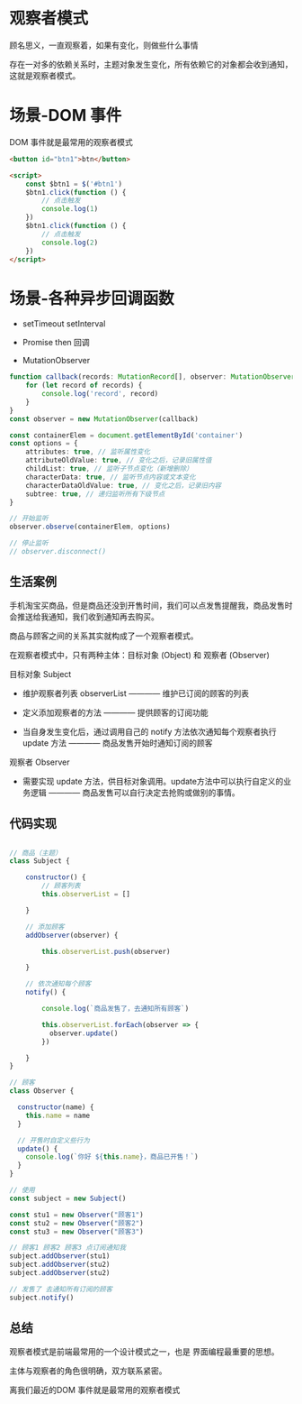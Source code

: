 # 观察者模式

顾名思义，一直观察着，如果有变化，则做些什么事情

存在一对多的依赖关系时，主题对象发生变化，所有依赖它的对象都会收到通知，这就是观察者模式。




# 场景-DOM 事件

DOM 事件就是最常用的观察者模式

```html
<button id="btn1">btn</button>

<script>
    const $btn1 = $('#btn1')
    $btn1.click(function () {
        // 点击触发
        console.log(1)
    })
    $btn1.click(function () {
        // 点击触发
        console.log(2)
    })
</script>
```

# 场景-各种异步回调函数

- setTimeout setInterval

- Promise then 回调

- MutationObserver

```ts
function callback(records: MutationRecord[], observer: MutationObserver) {
    for (let record of records) {
        console.log('record', record)
    }
}
const observer = new MutationObserver(callback)

const containerElem = document.getElementById('container')
const options = {
    attributes: true, // 监听属性变化
    attributeOldValue: true, // 变化之后，记录旧属性值
    childList: true, // 监听子节点变化（新增删除）
    characterData: true, // 监听节点内容或文本变化
    characterDataOldValue: true, // 变化之后，记录旧内容
    subtree: true, // 递归监听所有下级节点
}

// 开始监听
observer.observe(containerElem, options)

// 停止监听
// observer.disconnect()
```



## 生活案例

手机淘宝买商品，但是商品还没到开售时间，我们可以点发售提醒我，商品发售时会推送给我通知，我们收到通知再去购买。

商品与顾客之间的关系其实就构成了一个观察者模式。


在观察者模式中，只有两种主体：目标对象 (Object) 和 观察者 (Observer)


目标对象 Subject

  - 维护观察者列表 observerList ———— 维护已订阅的顾客的列表

  - 定义添加观察者的方法 ———— 提供顾客的订阅功能

  - 当自身发生变化后，通过调用自己的 notify 方法依次通知每个观察者执行 update 方法 ———— 商品发售开始时通知订阅的顾客


观察者 Observer

  - 需要实现 update 方法，供目标对象调用。update方法中可以执行自定义的业务逻辑 ———— 商品发售可以自行决定去抢购或做别的事情。


## 代码实现

```js

// 商品（主题）
class Subject {

    constructor() {
        // 顾客列表
        this.observerList = []

    }

    // 添加顾客
    addObserver(observer) {

        this.observerList.push(observer)

    }

    // 依次通知每个顾客
    notify() {

        console.log(`商品发售了，去通知所有顾客`)

        this.observerList.forEach(observer => {
          observer.update()
        })

    }
}

// 顾客
class Observer {

  constructor(name) {
    this.name = name
  }

  // 开售时自定义些行为
  update() {
    console.log(`你好 ${this.name}，商品已开售！`)  
  }
}

// 使用
const subject = new Subject()

const stu1 = new Observer("顾客1")
const stu2 = new Observer("顾客2")
const stu3 = new Observer("顾客3")

// 顾客1 顾客2 顾客3 点订阅通知我
subject.addObserver(stu1)
subject.addObserver(stu2)
subject.addObserver(stu2)

// 发售了 去通知所有订阅的顾客
subject.notify()

```

## 总结

观察者模式是前端最常用的一个设计模式之一，也是 界面编程最重要的思想。

主体与观察者的角色很明确，双方联系紧密。

离我们最近的DOM 事件就是最常用的观察者模式
